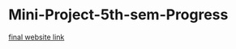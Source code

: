 # Mini-Project-5th-sem-Progress

[final website link](https://saumya-05.github.io/yesStyle-ecom-website-miniproject2021/)
